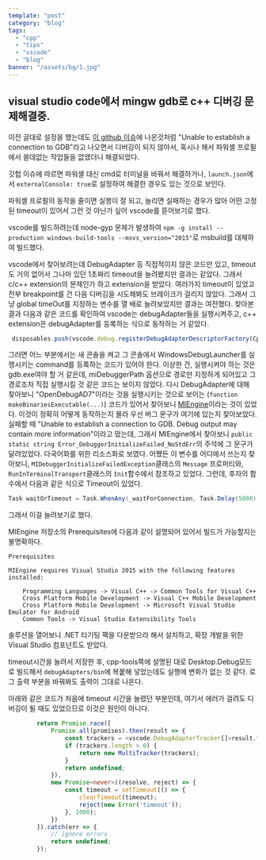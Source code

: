 ```yaml
---
template: "post"
category: "blog"
tags: 
  - "cpp"
  - "tips"
  - "vscode"
  - "blog"
banner: "/assets/bg/1.jpg"
---
```


## visual studio code에서 mingw gdb로 c++ 디버깅 문제해결중.

이전 글대로 설정을 했는데도 [이 github 이슈](https://github.com/microsoft/vscode-cpptools/issues/2889)에 나온것처럼 "Unable to establish a connection to GDB"라고 나오면서 디버깅이 되지 않아서, 혹시나 해서 파워셸 프로필에서 쓸데없는 작업들을 없앴더니 해결되었다.

깃헙 이슈에 따르면 파워셸 대신 cmd로 터미널을 바꿔서 해결하거나, `launch.json`에서 `externalConsole: true`로 설정하여 해결한 경우도 있는 것으로 보인다.

파워셸 프로필의 동작을 줄이면 실행이 잘 되고, 늘리면 실패하는 경우가 많아 어떤 고정된 timeout이 있어서 그런 것 아닌가 싶어 vscode를 뜯어보기로 했다.

vscode를 빌드하려는데 node-gyp 문제가 발생하여 `npm -g install --production windows-build-tools --msvs_version="2015"`로 msbuild를 대체하여 빌드했다.

vscode에서 찾아보려는데 DebugAdapter 등 직접적이지 않은 코드만 있고, timeout도 거의 없어서 그나마 있던 1초짜리 timeout을 늘려봤지만 결과는 같았다. 그래서 c/c++ extension의 문제인가 하고 extension을 받았다. 여러가지 timeout이 있었고 전부 breakpoint를 건 다음 디버깅을 시도해봐도 브레이크가 걸리지 않았다. 그래서 그냥 global timeOut를 지정하는 변수를 열 배로 늘려보았지만 결과는 여전했다. 찾아본 결과 다음과 같은 코드를 확인하여 vscode는 debugAdapter들을 실행시켜주고, c++ extension은 debugAdapter를 등록하는 식으로 동작하는 거 같았다. 

```ts
 disposables.push(vscode.debug.registerDebugAdapterDescriptorFactory(CppvsdbgDebugAdapterDescriptorFactory.DEBUG_TYPE, new CppvsdbgDebugAdapterDescriptorFactory(context)));
```

그러면 어느 부분에서는 새 콘솔을 켜고 그 콘솔에서 WindowsDebugLauncher를 실행시키는 command를 등록하는 코드가 있어야 한다. 이상한 건, 실행시켜야 하는 것은 gdb.exe여야 할 거 같은데, miDebuggerPath 옵션으로 경로만 지정하게 되어있고 그 경로조차 직접 실행시킬 것 같은 코드는 보이지 않았다. 다시 DebugAdapter에 대해 찾아보니 "OpenDebugAD7"이라는 것을 실행시키는 것으로 보이는 (`function makeBinariesExecutable(...)`) 코드가 있어서 찾아보니 [MIEngine](https://github.com/microsoft/MIEngine)이라는 것이 있었다. 이것이 정확히 어떻게 동작하는지 몰라 우선 버그 문구가 여기에 있는지 찾아보았다. 실패할 때 "Unable to establish a connection to GDB. Debug output may contain more information"이라고 떴는데, 그래서 MIEngine에서 찾아보니 `public static string Error_DebuggerInitializeFailed_NoStdErr`의 주석에 그 문구가 달려있었다. 다국어화를 위한 리소스화로 보였다. 어쨌든 이 변수를 어디에서 쓰는지 찾아보니, `MIDebuggerInitializeFailedException`클래스의 `Message` 프로퍼티와, `RunInTerminalTransport`클래스의 `Init`함수에서 참조하고 있었다. 그런데, 후자의 함수에서 다음과 같은 식으로 Timeout이 있었다.

```cs
Task waitOrTimeout = Task.WhenAny(_waitForConnection, Task.Delay(5000));
```

그래서 이걸 늘려보기로 했다.

MIEngine 저장소의 Prerequisites에 다음과 같이 설명되어 있어서 빌드가 가능할지는 불명확하다.

```
Prerequisites

MIEngine requires Visual Studio 2015 with the following features installed:

    Programming Languages -> Visual C++ -> Common Tools for Visual C++
    Cross Platform Mobile Development -> Visual C++ Mobile Development
    Cross Platform Mobile Development -> Microsoft Visual Studio Emulator for Android
    Common Tools -> Visual Studio Extensibility Tools
```

솔루션을 열어보니 .NET 타기팅 팩을 다운받으라 해서 설치하고, 확장 개발을 위한 Visual Studio 컴포넌트도 받았다.

timeout시간을 늘려서 저장한 후, cpp-tools쪽에 설명된 대로 Desktop.Debug모드로 빌드해서 `debugAdapters/bin`에 복붙해 넣었는데도 실행에 변화가 없는 것 같다. 로그 출력 부분을 바꿔봐도 출력이 그대로 나온다.


아래와 같은 코드가 처음에 timeout 시간을 늘렸던 부분인데, 여기서 에러가 걸려도 디버깅이 될 때도 있었으므로 이것은 원인이 아니다.

```ts
		return Promise.race([
			Promise.all(promises).then(result => {
				const trackers = <vscode.DebugAdapterTracker[]>result.filter(t => !!t);	// filter null
				if (trackers.length > 0) {
					return new MultiTracker(trackers);
				}
				return undefined;
			}),
			new Promise<never>((resolve, reject) => {
				const timeout = setTimeout(() => {
					clearTimeout(timeout);
					reject(new Error('timeout'));
				}, 1000);
			})
		]).catch(err => {
			// ignore errors
			return undefined;
		});

```